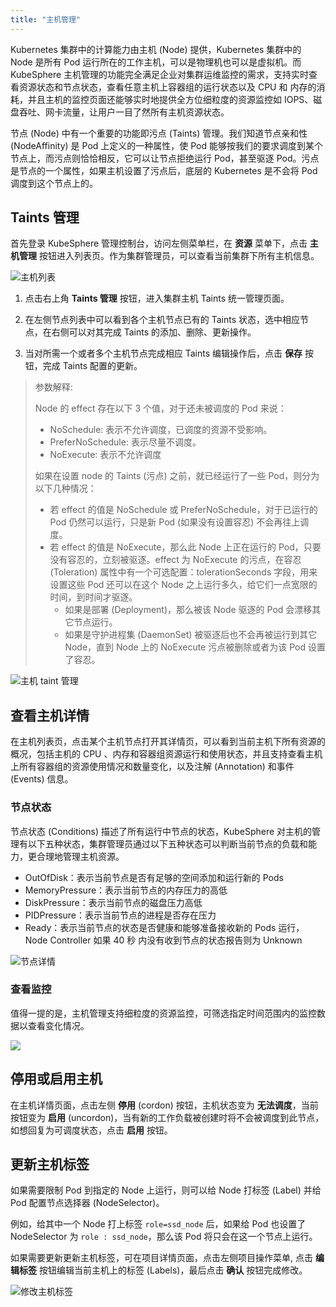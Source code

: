 ```yaml
---
title: "主机管理"
---
```


Kubernetes 集群中的计算能力由主机 (Node) 提供，Kubernetes 集群中的 Node 是所有 Pod 运行所在的工作主机，可以是物理机也可以是虚拟机。而 KubeSphere 主机管理的功能完全满足企业对集群运维监控的需求，支持实时查看资源状态和节点状态，查看任意主机上容器组的运行状态以及 CPU 和 内存的消耗，并且主机的监控页面还能够实时地提供全方位细粒度的资源监控如 IOPS、磁盘吞吐、网卡流量，让用户一目了然所有主机资源状态。

节点 (Node) 中有一个重要的功能即污点 (Taints) 管理。我们知道节点亲和性 (NodeAffinity) 是 Pod 上定义的一种属性，使 Pod 能够按我们的要求调度到某个节点上，而污点则恰恰相反，它可以让节点拒绝运行 Pod，甚至驱逐 Pod。污点是节点的一个属性，如果主机设置了污点后，底层的 Kubernetes 是不会将 Pod 调度到这个节点上的。

## Taints 管理      

首先登录 KubeSphere 管理控制台，访问左侧菜单栏，在 **资源** 菜单下，点击 **主机管理** 按钮进入列表页。作为集群管理员，可以查看当前集群下所有主机信息。

![主机列表](/ae-node_lists.png)

1. 点击右上角 **Taints 管理** 按钮，进入集群主机 Taints 统一管理页面。

2. 在左侧节点列表中可以看到各个主机节点已有的 Taints 状态，选中相应节点，在右侧可以对其完成 Taints 的添加、删除、更新操作。

3. 当对所需一个或者多个主机节点完成相应 Taints 编辑操作后，点击 **保存** 按钮，完成 Taints 配置的更新。

> 参数解释:
>
> Node 的 effect 存在以下 3 个值，对于还未被调度的 Pod 来说：
> - NoSchedule: 表示不允许调度，已调度的资源不受影响。
> - PreferNoSchedule: 表示尽量不调度。
> - NoExecute: 表示不允许调度
>
> 如果在设置 node 的 Taints (污点) 之前，就已经运行了一些 Pod，则分为以下几种情况：
> - 若 effect 的值是 NoSchedule 或 PreferNoSchedule，对于已运行的 Pod 仍然可以运行，只是新 Pod (如果没有设置容忍) 不会再往上调度。
> - 若 effect 的值是 NoExecute，那么此 Node 上正在运行的 Pod，只要没有容忍的，立刻被驱逐。effect 为 NoExecute 的污点，在容忍 (Toleration) 属性中有一个可选配置：tolerationSeconds 字段，用来设置这些 Pod 还可以在这个 Node 之上运行多久，给它们一点宽限的时间，到时间才驱逐。
>     - 如果是部署 (Deployment)，那么被该 Node 驱逐的 Pod 会漂移其它节点运行。
>     - 如果是守护进程集 (DaemonSet) 被驱逐后也不会再被运行到其它 Node，直到 Node 上的 NoExecute 污点被删除或者为该 Pod 设置了容忍。

![主机 taint 管理](/ae-node_taints.png)

## 查看主机详情  

在主机列表页，点击某个主机节点打开其详情页，可以看到当前主机下所有资源的概况，包括主机的 CPU 、内存和容器组资源运行和使用状态，并且支持查看主机上所有容器组的资源使用情况和数量变化，以及注解 (Annotation) 和事件 (Events) 信息。

### 节点状态

节点状态 (Conditions) 描述了所有运行中节点的状态，KubeSphere 对主机的管理有以下五种状态，集群管理员通过以下五种状态可以判断当前节点的负载和能力，更合理地管理主机资源。

- OutOfDisk：表示当前节点是否有足够的空间添加和运行新的 Pods
- MemoryPressure：表示当前节点的内存压力的高低
- DiskPressure：表示当前节点的磁盘压力高低
- PIDPressure：表示当前节点的进程是否存在压力
- Ready：表示当前节点的状态是否健康和能够准备接收新的 Pods 运行，Node Controller 如果 40 秒 内没有收到节点的状态报告则为 Unknown

![节点详情](/ae-node_detail.png) 

### 查看监控

值得一提的是，主机管理支持细粒度的资源监控，可筛选指定时间范围内的监控数据以查看变化情况。

![](/ae-monitor-details.png)

## 停用或启用主机

在主机详情页面，点击左侧 **停用** (cordon) 按钮，主机状态变为 **无法调度**，当前按钮变为 **启用** (uncordon)，当有新的工作负载被创建时将不会被调度到此节点，如想回复为可调度状态，点击 **启用** 按钮。

## 更新主机标签 

如果需要限制 Pod 到指定的 Node 上运行，则可以给 Node 打标签 (Label) 并给 Pod 配置节点选择器 (NodeSelector)。

例如，给其中一个 Node 打上标签 `role=ssd_node` 后，如果给 Pod 也设置了 NodeSelector 为 `role : ssd_node`，那么该 Pod 将只会在这一个节点上运行。

如果需要更新更新主机标签，可在项目详情页面，点击左侧项目操作菜单, 点击 **编辑标签** 按钮编辑当前主机上的标签 (Labels)，最后点击 **确认** 按钮完成修改。

![修改主机标签](/ae-node_labels_edit.png)